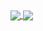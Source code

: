 <a href="https://github.com/anuraghazra/github-readme-stats">
  <img align="center" src="https://github-readme-stats.vercel.app/api?username=SadmanYasar&count_private=true&show_icons=true&include_all_commits=true&hide_border=true&hide_title=true&theme=github_dark" />
</a>
<a href="https://github.com/anuraghazra/github-readme-stats">
  <img align="center" src="https://github-readme-stats.vercel.app/api/top-langs/?username=SadmanYasar&langs_count=3&hide_title=true&hide_border=true&theme=github_dark" />
</a>
